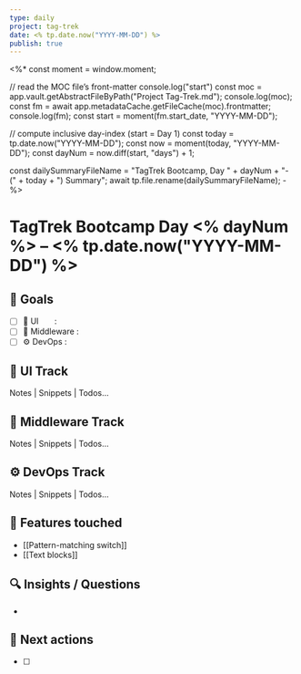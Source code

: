 ```yaml
---
type: daily
project: tag-trek
date: <% tp.date.now("YYYY-MM-DD") %>
publish: true
---
```

<%*
const moment = window.moment;

// read the MOC file’s front-matter
console.log("start")
const moc = app.vault.getAbstractFileByPath("Project Tag-Trek.md");
console.log(moc);
const fm  = await app.metadataCache.getFileCache(moc).frontmatter;
console.log(fm);
const start = moment(fm.start_date, "YYYY-MM-DD");

// compute inclusive day-index (start = Day 1)
const today = tp.date.now("YYYY-MM-DD");
const now  = moment(today, "YYYY-MM-DD");
const dayNum = now.diff(start, "days") + 1;

const dailySummaryFileName = "TagTrek Bootcamp, Day " + dayNum +  "- (" + today + ")  Summary";
await tp.file.rename(dailySummaryFileName);
-%>
# TagTrek Bootcamp Day <% dayNum %> – <% tp.date.now("YYYY-MM-DD") %>

## 🎯 Goals
- [ ] 🐣 UI  :  
- [ ] 🌳 Middleware :
- [ ] ⚙️ DevOps  : 

## 🐣 UI Track
Notes | Snippets | Todos…

## 🌳 Middleware Track
Notes | Snippets | Todos…

## ⚙️ DevOps Track
Notes | Snippets | Todos…

## 🧩 Features touched
- [[Pattern-matching switch]]
- [[Text blocks]]

## 🔍 Insights / Questions
- 

## 🚀 Next actions
- [ ]